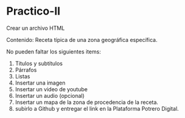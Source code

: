 # Practico-II
Crear un archivo HTML

Contenido: Receta típica de una zona geográfica específica.

No pueden faltar los siguientes items:

1. Títulos y subtítulos
2. Párrafos
3. Listas 
4. Insertar una imagen
5. Insertar un video de youtube
6. Insertar un audio (opcional)
7. Insertar un mapa de la zona de procedencia de la receta.
8. subirlo a Github y entregar el link en la Plataforma Potrero Digital.
